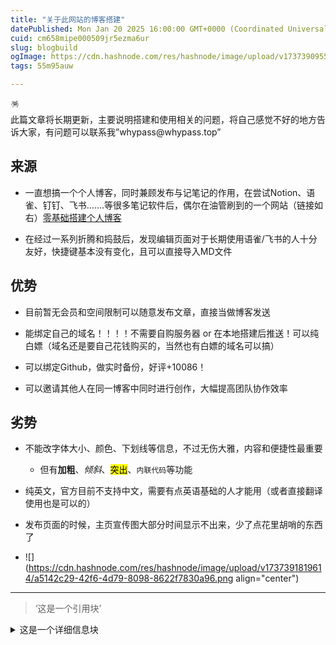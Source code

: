 ```yaml
---
title: "关于此网站的博客搭建"
datePublished: Mon Jan 20 2025 16:00:00 GMT+0000 (Coordinated Universal Time)
cuid: cm658mipe000509jr5ezma6ur
slug: blogbuild
ogImage: https://cdn.hashnode.com/res/hashnode/image/upload/v1737390955861/162a1625-9c76-4d2d-b048-92e741c4026c.png
tags: 55m95auw

---
```


<div data-node-type="callout">
<div data-node-type="callout-emoji">🪅</div>
<div data-node-type="callout-text">此篇文章将长期更新，主要说明搭建和使用相关的问题，将自己感觉不好的地方告诉大家，有问题可以联系我”whypass@whypass.top”</div>
</div>

## 来源

* 一直想搞一个个人博客，同时兼顾发布与记笔记的作用，在尝试Notion、语雀、钉钉、飞书…….等很多笔记软件后，偶尔在油管刷到的一个网站（链接如右）[零基础搭建个人博客](https://www.youtube.com/watch?v=KaQ_ZeX_Nxs)
    
* 在经过一系列折腾和捣鼓后，发现编辑页面对于长期使用语雀/飞书的人十分友好，快捷键基本没有变化，且可以直接导入MD文件
    

## 优势

* 目前暂无会员和空间限制可以随意发布文章，直接当做博客发送
    
* 能绑定自己的域名！！！！不需要自购服务器 or 在本地搭建后推送！可以纯白嫖（域名还是要自己花钱购买的，当然也有白嫖的域名可以搞）
    
* 可以绑定Github，做实时备份，好评+10086！
    
* 可以邀请其他人在同一博客中同时进行创作，大幅提高团队协作效率
    

## 劣势

* 不能改字体大小、颜色、下划线等信息，不过无伤大雅，内容和便捷性最重要
    
    * 但有**加粗**、*倾斜*、<mark>突出</mark>、`内联代码`等功能
        
* 纯英文，官方目前不支持中文，需要有点英语基础的人才能用（或者直接翻译使用也是可以的）
    
* 发布页面的时候，主页宣传图大部分时间显示不出来，少了点花里胡哨的东西了
    
* ![](https://cdn.hashnode.com/res/hashnode/image/upload/v1737391819614/a5142c29-42f6-4d79-8098-8622f7830a96.png align="center")
    

---

> ‘这是一个引用块’

<details data-node-type="hn-details-summary"><summary>这是一个详细信息块</summary><div data-type="detailsContent">详细信息块只能保留这一行内容</div></details>